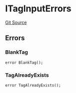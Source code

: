 # ITagInputErrors
[Git Source](https://github.com/thrackle-io/rules-engine/blob/57b349a6cc320a1f7ecb037fec845111fdd03ebb/src/common/IErrors.sol)


## Errors
### BlankTag

```solidity
error BlankTag();
```

### TagAlreadyExists

```solidity
error TagAlreadyExists();
```

